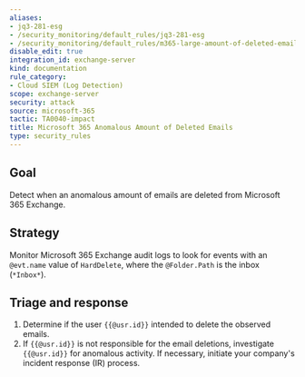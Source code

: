 ```yaml
---
aliases:
- jq3-281-esg
- /security_monitoring/default_rules/jq3-281-esg
- /security_monitoring/default_rules/m365-large-amount-of-deleted-emails
disable_edit: true
integration_id: exchange-server
kind: documentation
rule_category:
- Cloud SIEM (Log Detection)
scope: exchange-server
security: attack
source: microsoft-365
tactic: TA0040-impact
title: Microsoft 365 Anomalous Amount of Deleted Emails
type: security_rules
---
```


## Goal
Detect when an anomalous amount of emails are deleted from Microsoft 365 Exchange.

## Strategy
Monitor Microsoft 365 Exchange audit logs to look for events with an `@evt.name` value of `HardDelete`, where the `@Folder.Path` is the inbox (`*Inbox*`).

## Triage and response
1. Determine if the user `{{@usr.id}}` intended to delete the observed emails.
2. If `{{@usr.id}}` is not responsible for the email deletions, investigate `{{@usr.id}}` for anomalous activity. If necessary, initiate your company's incident response (IR) process.

